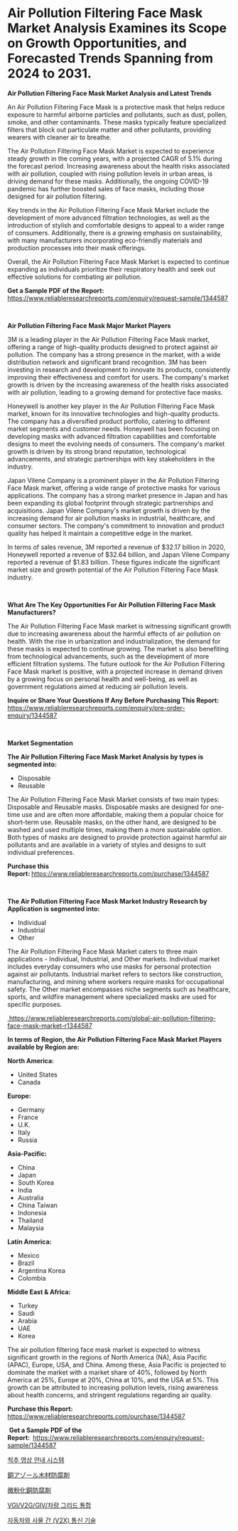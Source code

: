 <p><h1>Air Pollution Filtering Face Mask Market Analysis Examines its Scope on Growth Opportunities, and Forecasted Trends Spanning from 2024 to 2031.</h1></p><p><strong>Air Pollution Filtering Face Mask Market Analysis and Latest Trends</strong></p>
<p><p>An Air Pollution Filtering Face Mask is a protective mask that helps reduce exposure to harmful airborne particles and pollutants, such as dust, pollen, smoke, and other contaminants. These masks typically feature specialized filters that block out particulate matter and other pollutants, providing wearers with cleaner air to breathe.</p><p>The Air Pollution Filtering Face Mask Market is expected to experience steady growth in the coming years, with a projected CAGR of 5.1% during the forecast period. Increasing awareness about the health risks associated with air pollution, coupled with rising pollution levels in urban areas, is driving demand for these masks. Additionally, the ongoing COVID-19 pandemic has further boosted sales of face masks, including those designed for air pollution filtering.</p><p>Key trends in the Air Pollution Filtering Face Mask Market include the development of more advanced filtration technologies, as well as the introduction of stylish and comfortable designs to appeal to a wider range of consumers. Additionally, there is a growing emphasis on sustainability, with many manufacturers incorporating eco-friendly materials and production processes into their mask offerings.</p><p>Overall, the Air Pollution Filtering Face Mask Market is expected to continue expanding as individuals prioritize their respiratory health and seek out effective solutions for combating air pollution.</p></p>
<p><strong>Get a Sample PDF of the Report:&nbsp;</strong> <a href="https://www.reliableresearchreports.com/enquiry/request-sample/1344587">https://www.reliableresearchreports.com/enquiry/request-sample/1344587</a></p>
<p>&nbsp;</p>
<p><strong>Air Pollution Filtering Face Mask Major Market Players</strong></p>
<p><p>3M is a leading player in the Air Pollution Filtering Face Mask market, offering a range of high-quality products designed to protect against air pollution. The company has a strong presence in the market, with a wide distribution network and significant brand recognition. 3M has been investing in research and development to innovate its products, consistently improving their effectiveness and comfort for users. The company's market growth is driven by the increasing awareness of the health risks associated with air pollution, leading to a growing demand for protective face masks.</p><p>Honeywell is another key player in the Air Pollution Filtering Face Mask market, known for its innovative technologies and high-quality products. The company has a diversified product portfolio, catering to different market segments and customer needs. Honeywell has been focusing on developing masks with advanced filtration capabilities and comfortable designs to meet the evolving needs of consumers. The company's market growth is driven by its strong brand reputation, technological advancements, and strategic partnerships with key stakeholders in the industry.</p><p>Japan Vilene Company is a prominent player in the Air Pollution Filtering Face Mask market, offering a wide range of protective masks for various applications. The company has a strong market presence in Japan and has been expanding its global footprint through strategic partnerships and acquisitions. Japan Vilene Company's market growth is driven by the increasing demand for air pollution masks in industrial, healthcare, and consumer sectors. The company's commitment to innovation and product quality has helped it maintain a competitive edge in the market.</p><p>In terms of sales revenue, 3M reported a revenue of $32.17 billion in 2020, Honeywell reported a revenue of $32.64 billion, and Japan Vilene Company reported a revenue of $1.83 billion. These figures indicate the significant market size and growth potential of the Air Pollution Filtering Face Mask industry.</p></p>
<p>&nbsp;</p>
<p><strong>What Are The Key Opportunities For Air Pollution Filtering Face Mask Manufacturers?</strong></p>
<p><p>The Air Pollution Filtering Face Mask market is witnessing significant growth due to increasing awareness about the harmful effects of air pollution on health. With the rise in urbanization and industrialization, the demand for these masks is expected to continue growing. The market is also benefiting from technological advancements, such as the development of more efficient filtration systems. The future outlook for the Air Pollution Filtering Face Mask market is positive, with a projected increase in demand driven by a growing focus on personal health and well-being, as well as government regulations aimed at reducing air pollution levels.</p></p>
<p><strong>Inquire or Share Your Questions If Any Before Purchasing This Report:</strong> <a href="https://www.reliableresearchreports.com/enquiry/pre-order-enquiry/1344587">https://www.reliableresearchreports.com/enquiry/pre-order-enquiry/1344587</a></p>
<p>&nbsp;</p>
<p><strong>Market Segmentation</strong></p>
<p><strong>The Air Pollution Filtering Face Mask Market Analysis by types is segmented into:</strong></p>
<p><ul><li>Disposable</li><li>Reusable</li></ul></p>
<p><p>The Air Pollution Filtering Face Mask Market consists of two main types: Disposable and Reusable masks. Disposable masks are designed for one-time use and are often more affordable, making them a popular choice for short-term use. Reusable masks, on the other hand, are designed to be washed and used multiple times, making them a more sustainable option. Both types of masks are designed to provide protection against harmful air pollutants and are available in a variety of styles and designs to suit individual preferences.</p></p>
<p><strong>Purchase this Report:&nbsp;</strong><a href="https://www.reliableresearchreports.com/purchase/1344587">https://www.reliableresearchreports.com/purchase/1344587</a></p>
<p>&nbsp;</p>
<p><strong>The Air Pollution Filtering Face Mask Market Industry Research by Application is segmented into:</strong></p>
<p><ul><li>Individual</li><li>Industrial</li><li>Other</li></ul></p>
<p><p>The Air Pollution Filtering Face Mask Market caters to three main applications - Individual, Industrial, and Other markets. Individual market includes everyday consumers who use masks for personal protection against air pollutants. Industrial market refers to sectors like construction, manufacturing, and mining where workers require masks for occupational safety. The Other market encompasses niche segments such as healthcare, sports, and wildfire management where specialized masks are used for specific purposes.</p></p>
<p><a href="https://www.reliableresearchreports.com/global-air-pollution-filtering-face-mask-market-r1344587">&nbsp;https://www.reliableresearchreports.com/global-air-pollution-filtering-face-mask-market-r1344587</a></p>
<p><strong>In terms of Region, the Air Pollution Filtering Face Mask Market Players available by Region are:</strong></p>
<p>
    <p> <strong> North America: </strong>
        <ul>
            <li>United States</li>
            <li>Canada</li>
        </ul>
        </p> 
    <p> <strong> Europe: </strong>
        <ul>
            <li>Germany</li>
            <li>France</li>
            <li>U.K.</li>
            <li>Italy</li>
            <li>Russia</li>
        </ul>
        </p> 
    <p> <strong> Asia-Pacific: </strong>
        <ul>
            <li>China</li>
            <li>Japan</li>
            <li>South Korea</li>
            <li>India</li>
            <li>Australia</li>
            <li>China Taiwan</li>
            <li>Indonesia</li>
            <li>Thailand</li>
            <li>Malaysia</li>
        </ul>
        </p> 
    <p> <strong> Latin America: </strong>
        <ul>
            <li>Mexico</li>
            <li>Brazil</li>
            <li>Argentina Korea</li>
            <li>Colombia</li>
        </ul>
        </p> 
    <p> <strong> Middle East & Africa: </strong>
        <ul>
            <li>Turkey</li>
            <li>Saudi</li>
            <li>Arabia</li>
            <li>UAE</li>
            <li>Korea</li>
        </ul>
    </p>
    </p>
<p><p>The air pollution filtering face mask market is expected to witness significant growth in the regions of North America (NA), Asia Pacific (APAC), Europe, USA, and China. Among these, Asia Pacific is projected to dominate the market with a market share of 40%, followed by North America at 25%, Europe at 20%, China at 10%, and the USA at 5%. This growth can be attributed to increasing pollution levels, rising awareness about health concerns, and stringent regulations regarding air quality.</p></p>
<p><strong>Purchase this Report: </strong><a href="https://www.reliableresearchreports.com/purchase/1344587">https://www.reliableresearchreports.com/purchase/1344587</a></p>
<p>&nbsp;<strong>Get a Sample PDF of the Report:&nbsp;&nbsp;</strong><a href="https://www.reliableresearchreports.com/enquiry/request-sample/1344587">https://www.reliableresearchreports.com/enquiry/request-sample/1344587</a></p>
<p><strong></strong></p>
<p><p><a href="https://medium.com/@alanperkins1921/%EC%B2%99%EC%B6%94-%EC%98%81%EC%83%81-%EC%95%88%EB%82%B4-%EC%8B%9C%EC%8A%A4%ED%85%9C-%EC%8B%9C%EC%9E%A5-%EC%84%B1%EA%B3%B5%EC%A0%81%EC%9D%B8-%EB%B9%84%EC%A6%88%EB%8B%88%EC%8A%A4-%EC%A0%84%EB%9E%B5%EC%9D%98-%EC%97%B4%EC%87%A0-2031%EB%85%84%EA%B9%8C%EC%A7%80-%EC%98%88%EC%B8%A1-f79b200bc541">척추 영상 안내 시스템</a></p><p><a href="https://github.com/nemesis2824/Market-Research-Report-List-1/blob/main/7346832100148.md">銅アゾール木材防腐剤</a></p><p><a href="https://github.com/CieloStamm/Market-Research-Report-List-1/blob/main/7888399100149.md">微粉化銅防腐剤</a></p><p><a href="https://github.com/idcefvhkdut6/Market-Research-Report-List-2/blob/main/628348291447.md">VGI/V2G/GIV/차량 그리드 통합</a></p><p><a href="https://medium.com/@jenniferstanley2022/%EB%AA%A8%EB%93%A0-%EA%B2%83%EC%97%90-%EB%8C%80%ED%95%9C-%EC%B0%A8%EB%9F%89-v2x-%ED%86%B5%EC%8B%A0-%EA%B8%B0%EC%88%A0-%EC%8B%9C%EC%9E%A5-%EC%A0%84%EB%A7%9D-%EC%82%B0%EC%97%85-%EA%B0%9C%EC%9A%94-%EB%B0%8F-%EC%98%88%EC%B8%A1-2024%EB%85%84%EB%B6%80%ED%84%B0-2031%EB%85%84%EA%B9%8C%EC%A7%80-3e68dbae2500">자동차와 사물 간 (V2X) 통신 기술</a></p></p>